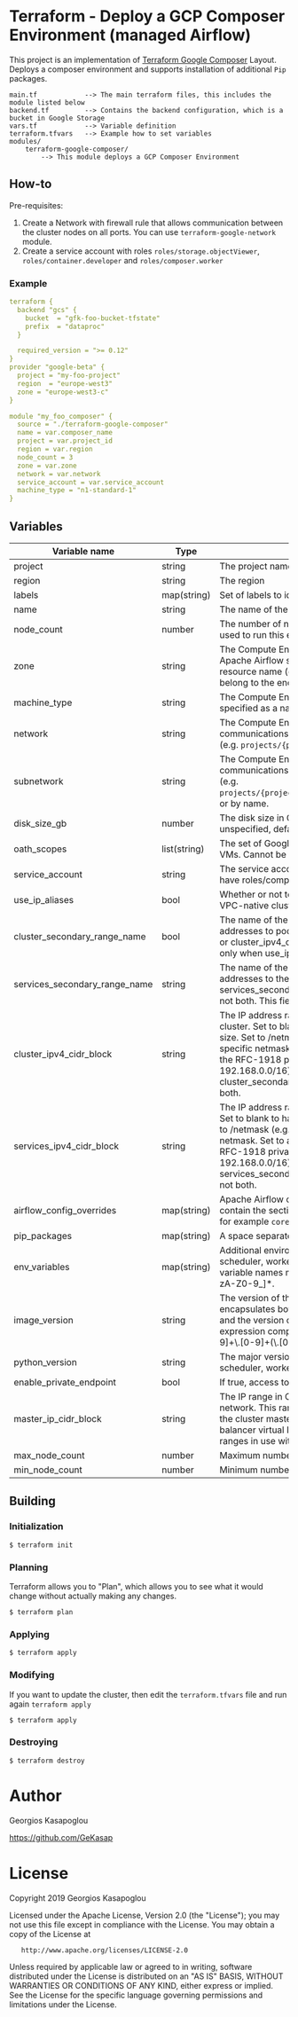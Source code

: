 # Terraform  - Deploy a GCP Composer Environment (managed Airflow)
This project is an implementation of [Terraform Google Composer](https://www.terraform.io/docs/providers/google/r/composer_environment.html)
Layout. Deploys a composer environment and supports installation of additional `Pip` packages.

```
main.tf            --> The main terraform files, this includes the module listed below
backend.tf         --> Contains the backend configuration, which is a bucket in Google Storage
vars.tf            --> Variable definition
terraform.tfvars   --> Example how to set variables
modules/
    terraform-google-composer/  
        --> This module deploys a GCP Composer Environment
```

## How-to
Pre-requisites:
1. Create a Network with firewall rule that allows communication between the cluster nodes on all ports. You can use `terraform-google-network` module.
2. Create a service account with roles `roles/storage.objectViewer`, `roles/container.developer` and `roles/composer.worker`

### Example
```yaml
terraform {
  backend "gcs" {
    bucket  = "gfk-foo-bucket-tfstate"
    prefix  = "dataproc"
  }

  required_version = ">= 0.12"
}
provider "google-beta" {
  project = "my-foo-project"
  region  = "europe-west3"
  zone = "europe-west3-c"
}

module "my_foo_composer" {
  source = "./terraform-google-composer"
  name = var.composer_name
  project = var.project_id
  region = var.region
  node_count = 3
  zone = var.zone
  network = var.network
  service_account = var.service_account
  machine_type = "n1-standard-1"
}

```

## Variables
| Variable name | Type | Description | Default value |
| --- | --- | --- | --- |
| project | string | The project name |  |
| region | string | The region |  |
| labels | map(string) | Set of labels to identify the cluster | {} |
| name | string | The name of the Environment | my-unnamed-composer |
| node_count | number | The number of nodes in the Kubernetes Engine cluster that will be used to run this environment. | 1 |
| zone | string | The Compute Engine zone in which to deploy the VMs running the Apache Airflow software, specified as the zone name or relative resource name (e.g. `projects/{project}/zones/{zone}`). Must belong to the enclosing environment's project and region. | null |
| machine_type | string | The Compute Engine machine type used for cluster instances, specified as a name or relative resource name | n1-standard-1 |
| network | string | The Compute Engine network to be used for machine communications, specified as a self-link, relative resource name (e.g. `projects/{project}/global/networks/{network}`), by name. | null |
| subnetwork | string | The Compute Engine subnetwork to be used for machine communications, , specified as a self-link, relative resource name (e.g. `projects/{project}/regions/{region}/subnetworks/{subnetwork}`), or by name. | null |
| disk_size_gb | number | The disk size in GB used for node VMs. Minimum size is 20GB. If unspecified, defaults to 100GB. Cannot be updated. | 100  |
| oath_scopes | list(string) | The set of Google API scopes to be made available on all node VMs. Cannot be updated. | ["https://www.googleapis.com/auth/cloud-platform"]  |
| service_account | string | The service account for the cluster. The service account must have roles/composer.worker | null  |
| use_ip_aliases | bool | Whether or not to enable Alias IPs in the GKE cluster. If true, a VPC-native cluster is created. | null |
| cluster_secondary_range_name | bool | The name of the cluster's secondary range used to allocate IP addresses to pods. Specify either cluster_secondary_range_name or cluster_ipv4_cidr_block but not both. This field is applicable only when use_ip_aliases is true. | null |
| services_secondary_range_name | string | The name of the services' secondary range used to allocate IP addresses to the cluster. Specify either services_secondary_range_name or services_ipv4_cidr_block but not both. This field is applicable only when use_ip_aliases is true. | null |
| cluster_ipv4_cidr_block | string | The IP address range used to allocate IP addresses to pods in the cluster. Set to blank to have GKE choose a range with the default size. Set to /netmask (e.g. /14) to have GKE choose a range with a specific netmask. Set to a CIDR notation (e.g. 10.96.0.0/14) from the RFC-1918 private networks (e.g. 10.0.0.0/8, 172.16.0.0/12, 192.168.0.0/16) to pick a specific range to use. Specify either cluster_secondary_range_name or cluster_ipv4_cidr_block but not both. | null |
| services_ipv4_cidr_block | string | The IP address range used to allocate IP addresses in this cluster. Set to blank to have GKE choose a range with the default size. Set to /netmask (e.g. /14) to have GKE choose a range with a specific netmask. Set to a CIDR notation (e.g. 10.96.0.0/14) from the RFC-1918 private networks (e.g. 10.0.0.0/8, 172.16.0.0/12, 192.168.0.0/16) to pick a specific range to use. Specify either services_secondary_range_name or services_ipv4_cidr_block but not both. | null |
| airflow_config_overrides | map(string) | Apache Airflow configuration properties to override. Property keys contain the section and property names, separated by a hyphen, for example `core-dags_are_paused_at_creation`. | {} |
| pip_packages | map(string) | A space separated list of pip packages to be installed | {} |
| env_variables | map(string) | Additional environment variables to provide to the Apache Airflow scheduler, worker, and webserver processes. Environment variable names must match the regular expression [a-zA-Z_][a-zA-Z0-9_]*. | {} |
| image_version | string | The version of the software running in the environment. This encapsulates both the version of Cloud Composer functionality and the version of Apache Airflow. It must match the regular expression composer-[0-9]+\\.[0-9]+(\\.[0-9]+)?-airflow-[0-9]+\\.[0-9]+(\\.[0-9]+.*)?.  | composer-1.8.0-airflow-1.10.3 |
| python_version | string | The major version of Python used to run the Apache Airflow scheduler, worker, and webserver processes. | 3 |
| enable_private_endpoint | bool | If true, access to the public endpoint of the GKE cluster is denied. | false |
| master_ip_cidr_block | string | The IP range in CIDR notation to use for the hosted master network. This range is used for assigning internal IP addresses to the cluster master or set of masters and to the internal load balancer virtual IP. This range must not overlap with any other ranges in use within the cluster's network. | null  |
| max_node_count | number | Maximum number of nodes of the additional pool | 10  |
| min_node_count | number | Minimum number of nodes of the additional pool | 0  |


## Building
### Initialization

```
$ terraform init
```

### Planning

Terraform allows you to "Plan", which allows you to see what it would change
without actually making any changes.

```
$ terraform plan 
```

### Applying

```
$ terraform apply
```

### Modifying

If you want to update the cluster, then edit the `terraform.tfvars` file and run again `terraform apply`
```
$ terraform apply
```

### Destroying
```
$ terraform destroy
```

# Author

Georgios Kasapoglou

https://github.com/GeKasap

# License

Copyright 2019 Georgios Kasapoglou

   Licensed under the Apache License, Version 2.0 (the "License");
   you may not use this file except in compliance with the License.
   You may obtain a copy of the License at

       http://www.apache.org/licenses/LICENSE-2.0

   Unless required by applicable law or agreed to in writing, software
   distributed under the License is distributed on an "AS IS" BASIS,
   WITHOUT WARRANTIES OR CONDITIONS OF ANY KIND, either express or implied.
   See the License for the specific language governing permissions and
   limitations under the License.
